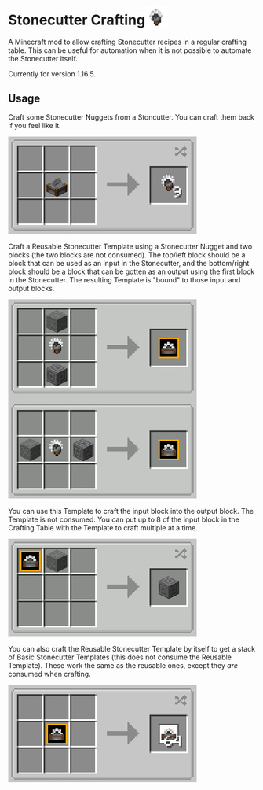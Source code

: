 # Stonecutter Crafting <img style="margin: auto; height:1.7em; transform:translate(-0.25em, 0.37em)" src="GitHub%20Images/Logo.gif"/>

A Minecraft mod to allow crafting Stonecutter recipes in a regular crafting table.
This can be useful for automation when it is not possible to automate the Stonecutter itself.

Currently for version 1.16.5.

## Usage

Craft some Stonecutter Nuggets from a Stoncutter. You can craft them back if you feel like it.

![test](GitHub%20Images/Stonecutter%20Nugget.gif)

Craft a Reusable Stonecutter Template using a Stonecutter Nugget and two blocks (the two blocks are not consumed).
The top/left block should be a block that can be used as an input in the Stonecutter, and the bottom/right block should be a block that can be gotten as an output using the first block in the Stonecutter.
The resulting Template is "bound" to those input and output blocks.

![test](GitHub%20Images/Template%20Crafting.gif)

You can use this Template to craft the input block into the output block. The Template is not consumed. 
You can put up to 8 of the input block in the Crafting Table with the Template to craft multiple at a time. 

![test](GitHub%20Images/Template%20Cutting.gif)

You can also craft the Reusable Stonecutter Template by itself to get a stack of Basic Stonecutter Templates (this does not consume the Reusable Template).
These work the same as the reusable ones, except they *are*  consumed when crafting.

![test](GitHub%20Images/Template%20Duplicating.png)
